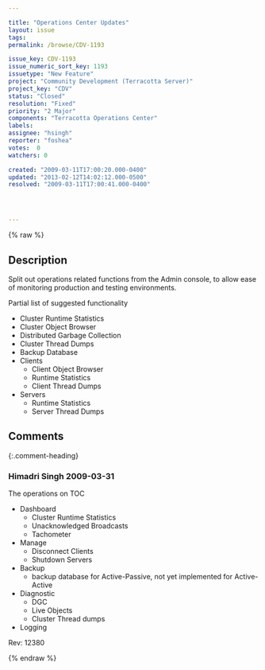 ```yaml
---

title: "Operations Center Updates"
layout: issue
tags: 
permalink: /browse/CDV-1193

issue_key: CDV-1193
issue_numeric_sort_key: 1193
issuetype: "New Feature"
project: "Community Development (Terracotta Server)"
project_key: "CDV"
status: "Closed"
resolution: "Fixed"
priority: "2 Major"
components: "Terracotta Operations Center"
labels: 
assignee: "hsingh"
reporter: "foshea"
votes:  0
watchers: 0

created: "2009-03-11T17:00:20.000-0400"
updated: "2013-02-12T14:02:12.000-0500"
resolved: "2009-03-11T17:00:41.000-0400"




---
```


{% raw %}

## Description

<div markdown="1" class="description">

Split out operations related functions from the Admin console,  to allow ease of monitoring production and testing environments.

Partial list of suggested functionality
  - Cluster Runtime Statistics
  - Cluster Object Browser
  - Distributed Garbage Collection
  - Cluster Thread Dumps
  - Backup Database
  - Clients
    - Client Object Browser
    - Runtime Statistics
    - Client Thread Dumps
  - Servers
    - Runtime Statistics
    - Server Thread Dumps 

</div>

## Comments


{:.comment-heading}
### **Himadri Singh** <span class="date">2009-03-31</span>

<div markdown="1" class="comment">

The operations on TOC

- Dashboard
    - Cluster Runtime Statistics
    - Unacknowledged Broadcasts
    - Tachometer
- Manage
    - Disconnect Clients
    - Shutdown Servers
- Backup
    - backup database for Active-Passive, not yet implemented for Active-Active
- Diagnostic
    - DGC
    - Live Objects
    - Cluster Thread dumps
- Logging 

Rev: 12380

</div>



{% endraw %}
